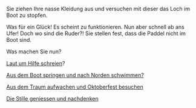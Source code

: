 Sie ziehen Ihre nasse Kleidung aus und versuchen mit dieser das Loch im Boot zu stopfen.

Was für ein Glück! Es scheint zu funktionieren. Nun aber schnell ab ans Ufer! Doch wo sind 
die Ruder?! Sie stellen fest, dass die Paddel nicht im Boot sind.

Was machen Sie nun?

[Laut um Hilfe schreien](../Hilfeschrei/Hilfeschrei.md)?

[Aus dem Boot springen und nach Norden schwimmen?](../schwimmen/schwimmen.md)

[Aus dem Traum aufwachen und Oktoberfest besuchen](../Oktoberfest/oktoberfest.md)

[Die Stille geniessen und nachdenken](/entspannen/entspannen.md)
